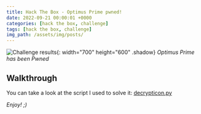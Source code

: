 ```yaml
---
title: Hack The Box - Optimus Prime pwned!
date: 2022-09-21 00:00:01 +0000
categories: [hack the box, challenge]
tags: [hack the box, challenge]
img_path: /assets/img/posts/
---
```


![Challenge results](owned-optimus-prime.png){: width="700" height="600" .shadow}
_Optimus Prime has been Pwned_

## Walkthrough
You can take a look at the script I used to solve it: [decrypticon.py](https://github.com/rubenhortas/hackthebox/blob/main/optimusPrime/Decrypticon.py) 

_Enjoy! ;)_
